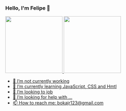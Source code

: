 ### Hello, I'm Felipe  👋

<div>
  <a href="https://github.com/rafaballerini">
  <img height="180em" src="https://github-readme-stats.vercel.app/api?username=fefolipe123&show_icons=true&theme=dracula&include_all_commits=true&count_private=true"/>
  <img height="180em" src="https://github-readme-stats.vercel.app/api/top-langs/?username=fefolipe123&layout=compact&langs_count=7&theme=dracula"/>
</div>

- 🔭 I’m not currently working 
- 🌱 I’m currently learning JavaScript, CSS and Hmtl
- 👯 I’m looking to job
- 🤔 I’m looking for help with ...
- 📫 How to reach me: bokajr123@gmail.com
